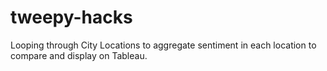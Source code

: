 # tweepy-hacks

Looping through City Locations to aggregate sentiment in each location to compare and display on Tableau.
